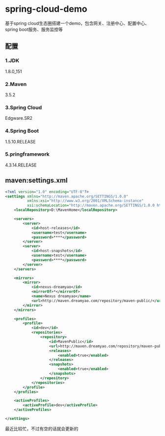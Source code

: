 # spring-cloud-demo

基于spring cloud生态圈搭建一个demo，包含网关、注册中心、配置中心、spring boot服务、服务监控等

## **配置**
### 1.JDK 
1.8.0_151
### 2.Maven 
3.5.2
### 3.Spring Cloud 
Edgware.SR2
### 4.Spring Boot
1.5.10.RELEASE
### 5.pringframework
4.3.14.RELEASE

## maven:settings.xml
``` xml
<?xml version="1.0" encoding="UTF-8"?>
<settings xmlns="http://maven.apache.org/SETTINGS/1.0.0"
          xmlns:xsi="http://www.w3.org/2001/XMLSchema-instance"
          xsi:schemaLocation="http://maven.apache.org/SETTINGS/1.0.0 http://maven.apache.org/xsd/settings-1.0.0.xsd">
    <localRepository>D:\MavenHome</localRepository>

    <servers>
        <server>
            <id>host-releases</id>
            <username>test</username>
            <password>****</password>
        </server>
        <server>
            <id>host-snapshots</id>
            <username>test</username>
            <password>****</password>
        </server>
    </servers>

    <mirrors>
        <mirror>
            <id>nexus-dreamyao</id>
            <mirrorOf>*</mirrorOf>
            <name>Nexus dreamyao</name>
            <url>http://maven.dreamyao.com/repository/maven-public/</url>
        </mirror>
    </mirrors>

    <profiles>
        <profile>
            <id>dev</id>
            <repositories>
                <repository>
                    <id>MavenPublic</id>
                    <url>http://maven.dreamyao.com/repository/maven-public/</url>
                    <releases>
                        <enabled>true</enabled>
                    </releases>
                    <snapshots>
                        <enabled>true</enabled>
                    </snapshots>
                </repository>
            </repositories>
        </profile>
    </profiles>

    <activeProfiles>
        <activeProfile>dev</activeProfile>
    </activeProfiles>

</settings>


```

最近比较忙，不过有空的话就会更新的